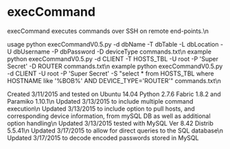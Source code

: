# execCommand
execCommand executes commands over SSH on remote end-points.\n

usage python execCommandV0.5.py -d dbName -T dbTable -L dbLocation -U dbUsername -P dbPassword -D deviceType commands.txt\n
example python execCommandV0.5.py -d CLIENT -T HOSTS_TBL -U root -P 'Super Secret' -D ROUTER commands.txt\n
example python execCommandV0.5.py -d CLIENT -U root -P 'Super Secret' -S "select * from HOSTS_TBL where HOSTNAME like '%BOB%' AND DEVICE_TYPE='ROUTER'" commands.txt\n

Created 3/11/2015 and tested on Ubuntu 14.04 Python 2.7.6 Fabric 1.8.2 and Paramiko 1.10.1\n
Updated 3/13/2015 to include multiple command execution\n
Updated 3/13/2015 to include option to pull hosts, and corresponding device information, from mySQL DB as well as additional option handling\n
Updated 3/13/2015 tested with MySQL Ver 8.42 Distrib 5.5.41\n
Updated 3/17/2015 to allow for direct queries to the SQL database\n
Updated 3/17/2015 to decode encoded passwords stored in MySQL
